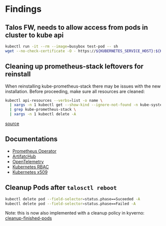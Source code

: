 # Findings

## Talos FW, needs to allow access from pods in cluster to kube api

```bash
kubectl run -it --rm --image=busybox test-pod -- sh
wget --no-check-certificate -O - https://${KUBERNETES_SERVICE_HOST}:${KUBERNETES_SERVICE_PORT}
```

## Cleaning up prometheus-stack leftovers for reinstall

When reinstalling kube-prometheus-stack there may be issues with the new installation.
Before proceeding, make sure all resources are cleaned:

```bash
kubectl api-resources --verbs=list -o name \
  | xargs -n 1 kubectl get --show-kind --ignore-not-found -n kube-system -o name \
  | grep kube-prometheus-stack \
  | xargs -n 1 kubectl delete -A
```

[source](https://github.com/prometheus-community/helm-charts/issues/1762)

## Documentations

- [Prometheus Operator](https://prometheus-operator.dev/docs/getting-started/introduction/)
- [ArtifatcHub](https://artifacthub.io)
- [OpenTelemetry](https://opentelemetry.io)
- [Kubernetes RBAC](https://kubernetes.io/docs/reference/access-authn-authz/rbac/)
- [Kubernetes x509](https://kubernetes.io/docs/reference/access-authn-authz/authentication/#x509-client-certificates)

## Cleanup Pods after `talosctl reboot`

```bash
kubectl delete pod --field-selector=status.phase==Suceeded -A
kubectl delete pod --field-selector=status.phase==Failed -A
```

Note: this is now also implemented with a cleanup policy in kyverno:
[cleanup-finished-pods](../infrastructure/policy/configs/policies.yaml#L43)
